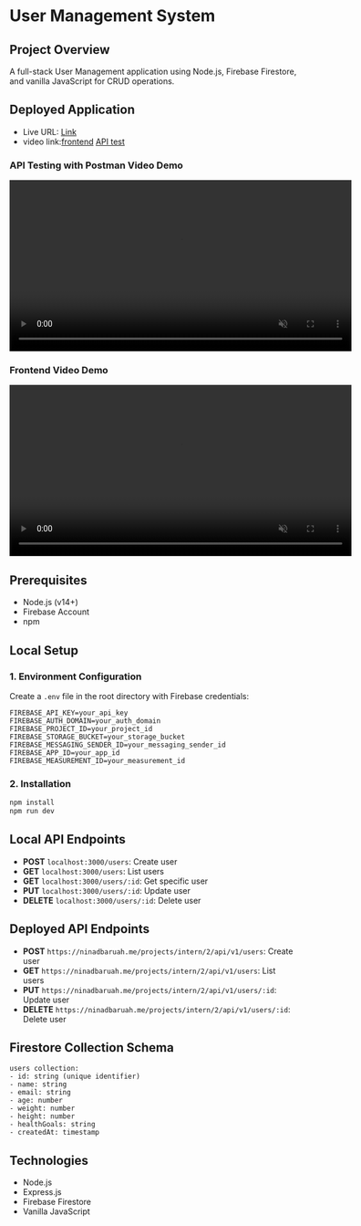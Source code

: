 # User Management System

## Project Overview
A full-stack User Management application using Node.js, Firebase Firestore, and vanilla JavaScript for CRUD operations.

## Deployed Application
- Live URL: [Link](https://ninadbaruah.me/projects/intern/2)
- video link:[frontend](https://ninadbaruah.me/videos/frontend.mp4) [API test](https://ninadbaruah.me/videos/postmen.mp4) 
### API Testing with Postman Video Demo
<video src="https://github.com/user-attachments/assets/7ecd7c19-44fb-4ac0-986c-cbb79d3f55f1" controls width="600" muted="false"></video>

### Frontend Video Demo
<video src="https://github.com/user-attachments/assets/7a9b5f59-9ea8-49c0-95a8-688afaa2c427" controls width="600" muted="false"></video>


## Prerequisites
- Node.js (v14+)
- Firebase Account
- npm

## Local Setup

### 1. Environment Configuration
Create a `.env` file in the root directory with Firebase credentials:
```
FIREBASE_API_KEY=your_api_key
FIREBASE_AUTH_DOMAIN=your_auth_domain
FIREBASE_PROJECT_ID=your_project_id
FIREBASE_STORAGE_BUCKET=your_storage_bucket
FIREBASE_MESSAGING_SENDER_ID=your_messaging_sender_id
FIREBASE_APP_ID=your_app_id
FIREBASE_MEASUREMENT_ID=your_measurement_id
```

### 2. Installation
```bash
npm install
npm run dev
```

## Local API Endpoints
- **POST** `localhost:3000/users`: Create user
- **GET** `localhost:3000/users`: List users
- **GET** `localhost:3000/users/:id`: Get specific user
- **PUT** `localhost:3000/users/:id`: Update user
- **DELETE** `localhost:3000/users/:id`: Delete user

## Deployed API Endpoints
- **POST** `https://ninadbaruah.me/projects/intern/2/api/v1/users`: Create user
- **GET** `https://ninadbaruah.me/projects/intern/2/api/v1/users`: List users
- **PUT** `https://ninadbaruah.me/projects/intern/2/api/v1/users/:id`: Update user
- **DELETE** `https://ninadbaruah.me/projects/intern/2/api/v1/users/:id`: Delete user

## Firestore Collection Schema
```
users collection:
- id: string (unique identifier)
- name: string
- email: string
- age: number
- weight: number
- height: number
- healthGoals: string
- createdAt: timestamp
```

## Technologies
- Node.js
- Express.js
- Firebase Firestore
- Vanilla JavaScript



